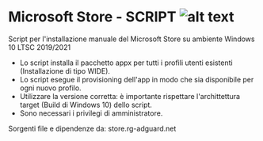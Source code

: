 # Microsoft Store - SCRIPT ![alt text](https://www.windowsblogitalia.com/wp-content/uploads/2021/07/Microsoft-Store-per-Windows-11-Nuova-icona.png)
Script per l'installazione manuale del Microsoft Store su ambiente Windows 10 LTSC 2019/2021

- Lo script installa il pacchetto appx per tutti i profili utenti esistenti (Installazione di tipo WIDE).
- Lo script esegue il provisioning dell'app in modo che sia disponibile per ogni nuovo profilo.
- Utilizzare la versione corretta: è importante rispettare l'archittettura target (Build di Windows 10) dello script.
- Sono necessari i privilegi di amministratore.

Sorgenti file e dipendenze da: store.rg-adguard.net
